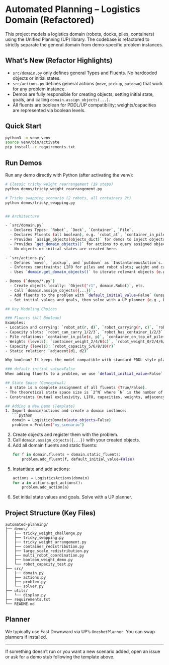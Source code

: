 # Automated Planning – Logistics Domain (Refactored)

This project models a logistics domain (robots, docks, piles, containers) using the Unified Planning (UP) library. The codebase is refactored to strictly separate the general domain from demo-specific problem instances.

## What’s New (Refactor Highlights)
- `src/domain.py` only defines general Types and Fluents. No hardcoded objects or initial states.
- `src/actions.py` defines general actions (`move`, `pickup`, `putdown`) that work for any problem instance.
- Demos are fully responsible for creating objects, setting initial state, goals, and calling `domain.assign_objects(...)`.
- All fluents are boolean for PDDL/UP compatibility; weights/capacities are represented via boolean levels.

## Quick Start

```bash
python3 -m venv venv
source venv/bin/activate
pip install -r requirements.txt
```

## Run Demos

Run any demo directly with Python (after activating the venv):

```bash
# Classic tricky weight rearrangement (19 steps)
python demos/tricky_weight_rearrangement.py

# Tricky swapping scenario (2 robots, all containers 2t)
python demos/tricky_swapping.py


## Architecture

- `src/domain.py`
  - Declares Types: `Robot`, `Dock`, `Container`, `Pile`.
  - Declares Fluents (all boolean), e.g. `robot_at`, `container_in_pile`, `robot_weight_4`, `robot_capacity_6`, etc.
  - Provides `assign_objects(objects_dict)` for demos to inject objects.
  - Provides `get_domain_objects()` for actions to query assigned objects.
  - No objects or initial states are created here.

- `src/actions.py`
  - Defines `move`, `pickup`, and `putdown` as `InstantaneousAction`s.
  - Enforces constraints: LIFO for piles and robot slots; weight and capacity limits; location and adjacency checks.
  - Uses `domain.get_domain_objects()` to iterate relevant objects (e.g., containers) without hardcoding names.

- Demos (`demos/*.py`)
  - Create objects locally: `Object("r1", domain.Robot)`, etc.
  - Call `domain.assign_objects({...})`.
  - Add fluents to the problem with `default_initial_value=False` (unspecified facts default to False).
  - Set initial values and goals, then solve with a UP planner (e.g., Fast Downward).

## Key Modeling Choices

### Fluents (All Boolean)
Examples:
- Location and carrying: `robot_at(r, d)`, `robot_carrying(r, c)`, `robot_free(r)`
- Capacity slots: `robot_can_carry_1/2/3`, `robot_has_container_1/2/3`, `container_in_robot_slot_1/2/3`
- Pile relations: `container_in_pile(c, p)`, `container_on_top_of_pile(c, p)`, `container_under_in_pile(c, c2, p)`
- Weights (levels): `container_weight_2/4/6(c)`, `robot_weight_0/2/4/6/8/10(r)`
- Capacity (levels): `robot_capacity_5/6/8/10(r)`
- Static relation: `adjacent(d1, d2)`

Why boolean? It keeps the model compatible with standard PDDL-style planning and widely supported heuristics.

### default_initial_value=False
When adding fluents to a problem, we use `default_initial_value=False`. Any fact not explicitly set in the initial state is assumed False, which keeps demos concise.

## State Space (Conceptual)
- A state is a complete assignment of all fluents (True/False).
- The theoretical state space size is `2^N` where `N` is the number of boolean fluent instances (after grounding by objects).
- Constraints (mutual exclusivity, LIFO, capacities, weights, adjacency) make most of those states unreachable. Planners use heuristics to explore only a tiny fraction.

## Adding a New Demo (Template)
1. Import domain/actions and create a domain instance:
   ```python
   domain = LogisticsDomain(auto_objects=False)
   problem = Problem("my_scenario")
   ```
2. Create objects and register them with the problem.
3. Call `domain.assign_objects({...})` with your created objects.
4. Add all domain fluents and static fluents:
   ```python
   for f in domain.fluents + domain.static_fluents:
       problem.add_fluent(f, default_initial_value=False)
   ```
5. Instantiate and add actions:
   ```python
   actions = LogisticsActions(domain)
   for a in actions.get_actions():
       problem.add_action(a)
   ```
6. Set initial state values and goals. Solve with a UP planner.

## Project Structure (Key Files)

```
automated-planning/
├── demos/
│   ├── tricky_weight_challenge.py
│   ├── tricky_swapping.py
│   ├── tricky_weight_arrangement.py
│   ├── container_redistribution.py
│   ├── large_scale_redistribution.py
│   ├── multi_robot_coordination.py
│   ├── boolean_weight_demo.py
│   └── robot_capacity_test.py
├── src/
│   ├── domain.py
│   ├── actions.py
│   ├── problem.py
│   └── solver.py
├── utils/
│   └── display.py
├── requirements.txt
└── README.md
```

## Planner
We typically use Fast Downward via UP’s `OneshotPlanner`. You can swap planners if installed.

---

If something doesn’t run or you want a new scenario added, open an issue or ask for a demo stub following the template above.
